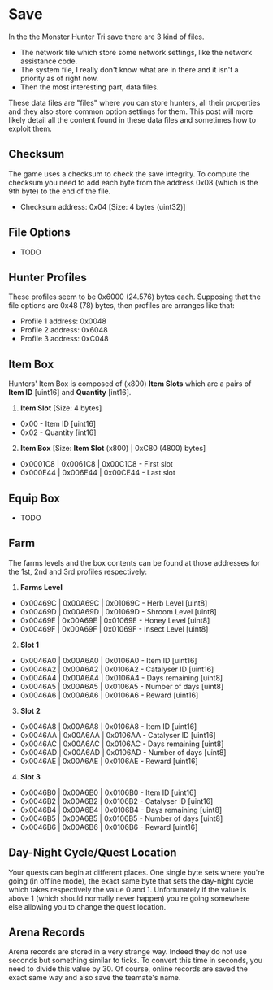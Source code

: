 # Save
In the the Monster Hunter Tri save there are 3 kind of files.
 * The network file which store some network settings, like the network assistance code.
 * The system file, I really don't know what are in there and it isn't a priority as of right now.
 * Then the most interesting part, data files.

These data files are "files" where you can store hunters, all their properties and they also store common option settings for them. This post will more likely detail all the content found in these data files and sometimes how to exploit them.


Checksum
--------
The game uses a checksum to check the save integrity. To compute the checksum you need to add each byte from the address 0x08 (which is the 9th byte) to the end of the file.
 * Checksum address: 0x04 [Size: 4 bytes (uint32)]


File Options
------------
 * TODO


Hunter Profiles
---------------
These profiles seem to be 0x6000 (24.576) bytes each. Supposing that the file options are 0x48 (78) bytes, then profiles are arranges like that:
 * Profile 1 address: 0x0048
 * Profile 2 address: 0x6048
 * Profile 3 address: 0xC048


Item Box
--------
Hunters' Item Box is composed of (x800) **Item Slots** which are a pairs of **Item ID** [uint16] and **Quantity** [int16].
 1. **Item Slot** [Size: 4 bytes]
  * 0x00 - Item ID [uint16]
  * 0x02 - Quantity [int16]
 2. **Item Box** [Size: **Item Slot** (x800) | 0xC80 (4800) bytes]
  * 0x0001C8 | 0x0061C8 | 0x00C1C8 - First slot
  * 0x000E44 | 0x006E44 | 0x00CE44 - Last slot

Equip Box
---------
 * TODO


Farm
----
The farms levels and the box contents can be found at those addresses for the 1st, 2nd and 3rd profiles respectively:

1. **Farms Level**
 * 0x00469C | 0x00A69C | 0x01069C - Herb Level [uint8]
 * 0x00469D | 0x00A69D | 0x01069D - Shroom Level [uint8]
 * 0x00469E | 0x00A69E | 0x01069E - Honey Level [uint8]
 * 0x00469F | 0x00A69F | 0x01069F - Insect Level [uint8]
2. **Slot 1**
 * 0x0046A0 | 0x00A6A0 | 0x0106A0 - Item ID [uint16]
 * 0x0046A2 | 0x00A6A2 | 0x0106A2 - Catalyser ID [uint16]
 * 0x0046A4 | 0x00A6A4 | 0x0106A4 - Days remaining [uint8]
 * 0x0046A5 | 0x00A6A5 | 0x0106A5 - Number of days [uint8]
 * 0x0046A6 | 0x00A6A6 | 0x0106A6 - Reward [uint16]
3. **Slot 2** 
 * 0x0046A8 | 0x00A6A8 | 0x0106A8 - Item ID [uint16]
 * 0x0046AA | 0x00A6AA | 0x0106AA - Catalyser ID [uint16]
 * 0x0046AC | 0x00A6AC | 0x0106AC - Days remaining [uint8]
 * 0x0046AD | 0x00A6AD | 0x0106AD - Number of days [uint8]
 * 0x0046AE | 0x00A6AE | 0x0106AE - Reward [uint16]
4. **Slot 3**
 * 0x0046B0 | 0x00A6B0 | 0x0106B0 - Item ID [uint16]
 * 0x0046B2 | 0x00A6B2 | 0x0106B2 - Catalyser ID [uint16]
 * 0x0046B4 | 0x00A6B4 | 0x0106B4 - Days remaining [uint8]
 * 0x0046B5 | 0x00A6B5 | 0x0106B5 - Number of days [uint8]
 * 0x0046B6 | 0x00A6B6 | 0x0106B6 - Reward [uint16]


Day-Night Cycle/Quest Location
------------------------------
Your quests can begin at different places. One single byte sets where you're going (in offline mode), the exact same byte that sets the day-night cycle which takes respectively the value 0 and 1. Unfortunately if the value is above 1 (which should normally never happen) you're going somewhere else allowing you to change the quest location.


Arena Records
-------------
Arena records are stored in a very strange way. Indeed they do not use seconds but something similar to ticks. To convert this time in seconds, you need to divide this value by 30. Of course, online records are saved the exact same way and also save the teamate's name.
